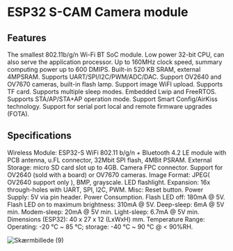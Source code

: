# ESP32 S-CAM Camera module

## Features

The smallest 802.11b/g/n Wi-Fi BT SoC module.
Low power 32-bit CPU, can also serve the application processor.
Up to 160MHz clock speed, summary computing power up to 600 DMIPS.
Built-in 520 KB SRAM, external 4MPSRAM.
Supports UART/SPI/I2C/PWM/ADC/DAC.
Support OV2640 and OV7670 cameras, built-in flash lamp.
Support image WiFI upload.
Supports TF card.
Supports multiple sleep modes.
Embedded Lwip and FreeRTOS.
Supports STA/AP/STA+AP operation mode.
Support Smart Config/AirKiss technology.
Support for serial port local and remote firmware upgrades (FOTA).

## Specifications

Wireless Module: ESP32-S WiFi 802.11 b/g/n + Bluetooth 4.2 LE module with PCB antenna, u.FL connector, 32Mbit SPI flash, 4MBit PSRAM.
External Storage: micro SD card slot up to 4GB.
Camera
FPC connector.
Support for OV2640 (sold with a board) or OV7670 cameras.
Image Format: JPEG( OV2640 support only ), BMP, grayscale.
LED flashlight.
Expansion: 16x through-holes with UART, SPI, I2C, PWM.
Misc: Reset button.
Power Supply: 5V via pin header.
Power Consumption.
Flash LED off: 180mA @ 5V.
Flash LED on to maximum brightness: 310mA @ 5V.
Deep-sleep: 6mA @ 5V min.
Modem-sleep: 20mA @ 5V min.
Light-sleep: 6.7mA @ 5V min.
Dimensions (ESP32): 40 x 27 x 12 (LxWxH) mm.
Temperature Range: Operating: -20 ℃ ~ 85 ℃; storage: -40 ℃ ~ 90 ℃ @ < 90%RH.


![Skærmbillede (9)](https://user-images.githubusercontent.com/44589560/195547686-b3e29914-a9de-4411-bbb5-09edee03b268.png)
